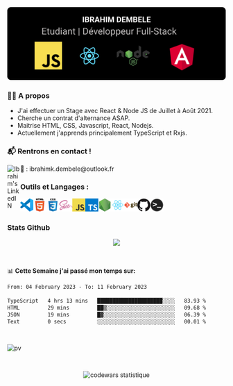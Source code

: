 <img src="https://github.com/idembele70/dembele/blob/main/header.png" alt="ibrahim dembele GitHub README header image">

### 👲🏿 A propos 
- J'ai effectuer un Stage avec React & Node JS de Juillet à Août 2021.
- Cherche un contrat d'alternance ASAP.
- Maitrise HTML, CSS, Javascript, React, Nodejs.
- Actuellement j'apprends principalement TypeScript et Rxjs.

### 📬  Rentrons en contact !
<a href="https://www.linkedin.com/in/ibrahim-dembele-2a91351b3/">
  <img align="left" alt="Ibrahim's LinkedIN" width="30px" src="https://raw.githubusercontent.com/peterthehan/peterthehan/master/assets/linkedin.svg" />
</a>
 📩 : ibrahimk.dembele@outlook.fr

### Outils et Langages :

 <img align="left" alt="Visual Studio Code" width="30px" src="https://raw.githubusercontent.com/github/explore/80688e429a7d4ef2fca1e82350fe8e3517d3494d/topics/visual-studio-code/visual-studio-code.png" />
 <img align="left" alt="HTML5" width="30px" src="https://raw.githubusercontent.com/github/explore/80688e429a7d4ef2fca1e82350fe8e3517d3494d/topics/html/html.png" />
 <img align="left" alt="CSS3" width="30px" src="https://raw.githubusercontent.com/github/explore/80688e429a7d4ef2fca1e82350fe8e3517d3494d/topics/css/css.png" />
 <img align="left" alt="Sass" width="30px" src="https://raw.githubusercontent.com/github/explore/80688e429a7d4ef2fca1e82350fe8e3517d3494d/topics/sass/sass.png" />
 <img align="left" alt="JavaScript" width="30px" src="https://raw.githubusercontent.com/github/explore/80688e429a7d4ef2fca1e82350fe8e3517d3494d/topics/javascript/javascript.png" />
 <img align="left" alt="TypeScript" width="30px" src="https://raw.githubusercontent.com/github/explore/80688e429a7d4ef2fca1e82350fe8e3517d3494d/topics/typescript/typescript.png" />
 <img align="left" alt="Node.js" width="30px" src="https://raw.githubusercontent.com/github/explore/80688e429a7d4ef2fca1e82350fe8e3517d3494d/topics/nodejs/nodejs.png" />
 <img align="left" alt="React" width="30px" src="https://raw.githubusercontent.com/github/explore/80688e429a7d4ef2fca1e82350fe8e3517d3494d/topics/react/react.png" />
<img align="left" alt="Git" width="30px" src="https://raw.githubusercontent.com/github/explore/80688e429a7d4ef2fca1e82350fe8e3517d3494d/topics/git/git.png" />
<img align="left" alt="GitHub" width="30px" src="https://raw.githubusercontent.com/github/explore/78df643247d429f6cc873026c0622819ad797942/topics/github/github.png" />
<img align="left" alt="Terminal" width="30px" src="https://raw.githubusercontent.com/github/explore/80688e429a7d4ef2fca1e82350fe8e3517d3494d/topics/terminal/terminal.png"/>
<br/>
<br/>


### Stats Github
<p align="center"><img src="https://github-readme-stats.vercel.app/api?username=idembele70&theme=dark&show_icons=true"/>
</p>

<br/>

📊 **Cette Semaine j'ai passé mon temps sur:**
<!--START_SECTION:waka-->

```text
From: 04 February 2023 - To: 11 February 2023

TypeScript   4 hrs 13 mins   █████████████████████░░░░   83.93 %
HTML         29 mins         ██▒░░░░░░░░░░░░░░░░░░░░░░   09.68 %
JSON         19 mins         █▓░░░░░░░░░░░░░░░░░░░░░░░   06.39 %
Text         0 secs          ░░░░░░░░░░░░░░░░░░░░░░░░░   00.01 %
```

<!--END_SECTION:waka-->

<br/>


![pv](https://pageview.vercel.app/?github_user=idembele70)

<br/>

<p align="center"> <img alt="codewars statistique" src="https://www.codewars.com/users/idembele70/badges/small"/></p>

